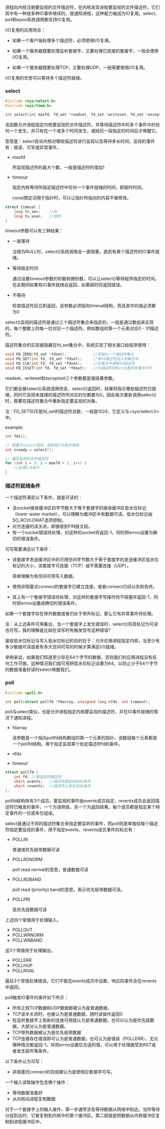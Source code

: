 进程向内核注册要监视的文件描述符，在内核发现进程要监视的文件描述符，它们其中有一种或多种IO事件继续的，就通知进程，这种能力被成为IO复用。select、poll和epoo系统调用都支持IO复用。

I/O复用的应用场合：

- 如果一个客户端处理多个描述符，必须使用I/O复用。

- 如果一个服务器既要处理监听套接字，又要处理已连接的套接字，一般会使用I/O复用。

- 如果一个服务器既要处理TCP，又要处理UDP，一般需要使用I/O复用。

I/O复用的优势可以等待多个描述符就绪。



### select

```c
#include <sys/select.h>
#include <sys/time.h>

int select(int maxfd, fd_set *readset, fd_set *writeset, fd_set *exceptset, const struct timeval *timeout);
```

该函数允许进程指定内核要监视的文件描述符，并等待描述符中的多个事件中的任何一个发生，并只有在一个或多个时间发生，或经历一段指定的时间后才唤醒它。

意思是：select告诉内核对哪些描述符进行监视以及等待多长时间，监视的事件有：就读、可写或异常事件。

- maxfd

  所监视描述符的最大个数，一般是描述符的值加1

- timeout

  指定内核等待所指定描述符中任何一个事件就绪的时间，即超时时间。

  const限定词用于指针时，可以让指针所指向的内容不被修改。

```c
struct timeval {
    long tv_sec;	//秒
    long tv_usec;	//微秒
}
```

timeout参数可以有三种结果：

- 一直等待

  当值为NULL时，select()系统调用会一直阻塞，直到有某个描述符的IO事件就绪。

- 等待指定时间

  通过设置timeout参数的秒数和微秒数，可以让select()等待程序指定的时间。在此期间如果有IO事件就绪会返回，如果超时将返回错误。

- 不等待

  检查描述符后立即返回，该参数必须指向timeval结构，而且其中的值必须都为0



select()监视的描述符是通过三个描述符集合来指定的，一般是通过数组来实现的，每个整数上的每一位对应一个描述符。例如数组的第一个元素对应0 - 31描述符。

描述符集合的实现被隐藏在fd_set集合中，系统实现了相关接口给程序使用：

```c
void FD_ZERO(fd_set *fdset);			//初始化一个描述符集合
void FD_SET(int fd, fd_set *fdset);		//将fd描述符加入到集合中
void FD_CLR(int fd, fd_set *fdset);		//在集合中清除fd描述符
void FD_ISSET(int fd, fd_set *fdset);	//fd描述符的bit位是否在集中打开
```

readset、writeset和exceptset三个参数都是值结果参数。

它们都会被select()系统调用改变，select()返回时，结果将指示哪些描述符已就绪，同时它会把未就绪的描述符所对应的位都置为0，因此每次重新调用select()时，需要在描述符集合中重新指定要监视的对象。

注：FD_SETSIZE是fd_set的描述符总数，一般是1024，它定义与<sys/select.h>中。



example:

```c
int fds[];

// 阻塞于select调用，直到有I/O条件继续
int nready = select();

// 遍历监视的文件描述符
for (int i = 3; i < maxfd + 1; i++) {
    //处理I/O条件
}
```



### 描述符就绪条件

一个描述符满足以下条件，就是可读的：

- 该socket接收缓冲区的字节数大于等于套接字的接收缓冲区低水位标记（lower water market），可以理解为缓冲区中有数据可读。低水位标记由SO_RCVLOWAT选项控制。
- 对方连接的读关闭，即接收到FIN报文段。
- 有一个socket错误待处理，对这样的socket将返回-1，同时把errno设置为确切的错误条件。

可写需要满足以下条件：

- 该套接字发送缓冲区中的可用空间字节数大于等于套接字的发送缓冲区低水位标记的大小，该套接字可连接（TCP）或不需要连接（UDP）。

  简单理解为有空间可用写入数据。

- 使用非阻塞式connect的套接字已建立连接，或者connect已经以失败告终。

- 其上有一个套接字错误待处理，对这样的套接字写操作将不阻塞并返回-1，同时把errno设置成确切的错误条件。

如果一个套接字存在带外数据或者仍处于带外标记，那么它有异常事件待处理。

注：从上述条件可用看出，当一个套接字上发生错误时，select()将其标记为可读也可写。我的理解是比如在读写时有触发信号这种错误?



接收低水位标记与写入低水位标记的目的在于：允许应用进程指定内核，当至少有多少数据可读或者有多大空间可写的时候才算满足I/O就绪。

举例来说，如果我们知道至少存在64个字节的数据，否则我们的应用进程没有任何工作可做，这种情况我们就可用把低水位标记设置为64，以防止少于64个字节的数据准备好读时select唤醒我们。



### poll

```c
#include <poll.h>

int poll(struct pollfd *fdarray, unsigned long nfds, int timeout);
```

poll与select类似，也是允许进程指定内核要监视的描述符，并在IO事件就绪的情况下通知进程。

- fdarray

  该参数是一个指向pollfd结构数组的第一个元素的指针。该数组每个元素都是一个pollfd结构，用于指定监视某个给定描述符fd的条件。

- nfds

- timeout


```c
struct pollfd {
    int fd;	//要监视的描述符
    short events;	//描述符要监视的IO条件
    short revents;	//描述符上发生的IO条件
};
```

pollfd结构体有3个成员，要监视的事件由events成员指定，revents成员会返回描述符已触发的事件，一个为调用值，另一个为返回结果。每个成员都是指定某个特定事件的一位或多位组成。



select是通过不同的描述符集合来指定要监听的事件，而poll则是单独给每个描述符指定要监视的事件，用于指定events、revents成员事件的标志有：

- POLLIN

  普通或优先级带数据可读

- POLLRDNORM

  poll read normal的意思，普通数据可读

- POLLRDBAND

  poll read (priority) band的意思，表示优先级带数据可读。

- POLLPRI

  高优先级数据可读

上述四个常值用于处理输入。

- POLLOUT
- POLLWRNORM
- POLLWRBAND

这3个常值用于处理输出。

- POLLERR
- POLLHUP
- POLLNVAL

最后3个常值处理错误，它们不能在events成员中设置，响应的事件会在revents中返回。



poll触发IO事件的条件如下所示：

- 所有正规TCP数据和UDP数据都被认为是普通数据。
- TCP读半关闭时，也被认为是普通数据，随时读操作返回0
- 在监听套接字上有新的连接可用就认为是普通数据，也可以认为是优先级数据，大部分认为是普通数据。
- TCP带外数据被认为是优先级带数据
- TCP连接存在错误即可认为是普通数据，也可认为是错误（POLLERR），无论哪种情况都返回-1，并把errno设置位合适的值，可以用于处理接受到RST或者发生超市等条件。

以下条件认为可写：

- 非阻塞式connect的完成被认为是使相应套接字可写。







一个输入读取操作包含俩个操作：

- 等待数据准备好
- 从内核向进程复制数据

对于一个套接字上的输入操作，第一步通常涉及等待数据从网络中到达。当所等待分组到达时，它被复制到内核中的某个缓冲区。第二部就是把数据从内核缓冲区复制到进程缓冲区中。
